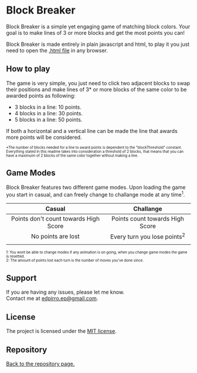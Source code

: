 Block Breaker
=============

Block Breaker is a simple yet engaging game of matching block colors. Your goal is to make lines of 3 or more blocks and get the most points you can!

Block Breaker is made entirely in plain javascript and html, to play it you just need to open the [.html file](index.html) in any browser.

How to play
-----------

The game is very simple, you just need to click two adjacent blocks to swap their positions and make lines of 3* or more blocks of the same color to be awarded points as following:
  
  - 3 blocks in a line: 10 points.
  - 4 blocks in a line: 30 points.
  - 5 blocks in a line: 50 points.

If both a horizontal and a vertical line can be made the line that awards more points will be considered.

<sub><sup> *The number of blocks needed for a line to award points is dependent to the "blockThreshold" constant. Everything stated in this readme takes into consideration a threshold of 2 blocks, that means that you can have a maximuim of 2 blocks of the same color together without making a line.</sup></sub>

Game Modes
------------

Block Breaker features two different game modes. Upon loading the game you start in casual, and can freely change to challange mode at any time<sup>1</sup>.

|   Casual  | Challange  |
| :-------: | :-------:  |
|Points don't count towards High Score | Points count towards High Score |
|No points are lost | Every turn you lose points<sup>2 |
|||

<sub><sup>1: You wont be able to change modes if any animation is on going, when you change game modes the game is resetted. <br/>
2: The amount of points lost each turn is the number of moves you've done since.</sup></sub>

Support
-------

If you are having any issues, please let me know.<br/>
Contact me at edpirro.ep@gmail.com.

License
-------

The project is licensed under the [MIT license](LICENSE).

Repository
----------

[Back to the repository page.](github.com/EdPirro/$project)